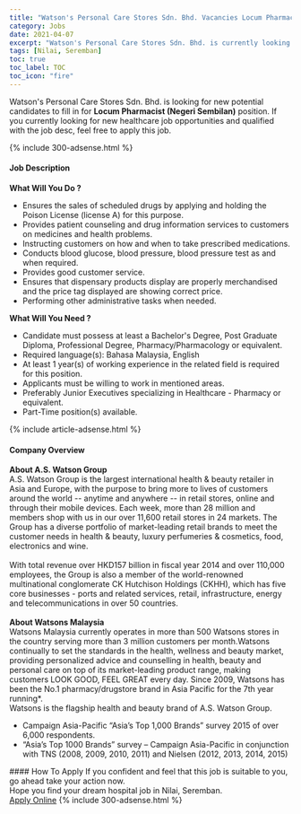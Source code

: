 ```yaml
---
title: "Watson's Personal Care Stores Sdn. Bhd. Vacancies Locum Pharmacist (Negeri Sembilan)" 
category: Jobs 
date: 2021-04-07 
excerpt: "Watson's Personal Care Stores Sdn. Bhd. is currently looking for suitable person to fill in the Locum Pharmacist (Negeri Sembilan) which positioned at Nilai, Seremban" 
tags: [Nilai, Seremban] 
toc: true 
toc_label: TOC 
toc_icon: "fire" 
--- 
```


<p>Watson's Personal Care Stores Sdn. Bhd. is looking for new potential candidates to fill in for <b>Locum Pharmacist (Negeri Sembilan)</b> position. If you currently looking for new healthcare job opportunities and qualified with the job desc, feel free to apply this job.
</p>{% include 300-adsense.html %} 
<div><div><h4>Job Description</h4></div><div><div><span><div><div><strong>What Will You Do ?</strong></div><ul><li>Ensures the sales of scheduled drugs by applying and holding the Poison License (license A) for this purpose.</li><li>Provides patient counseling and drug information services to customers on medicines and health problems.&#160;</li><li>Instructing customers on how and when to take prescribed medications.</li><li>Conducts blood glucose, blood pressure, blood pressure test as and when required.</li><li>Provides good customer service.</li><li>Ensures that dispensary products display are properly merchandised and the price tag displayed are showing correct price.</li><li>Performing other administrative tasks when needed.</li></ul><div><strong>What Will You Need ?</strong></div><ul><li>Candidate must possess at least a Bachelor's Degree, Post Graduate Diploma, Professional Degree, Pharmacy/Pharmacology or equivalent.</li><li>Required language(s): Bahasa Malaysia, English</li><li>At least 1 year(s) of working experience in the related field is required for this position.</li><li>Applicants must be willing to work in mentioned areas.</li><li>Preferably Junior Executives specializing in Healthcare - Pharmacy or equivalent.</li><li>Part-Time position(s) available.</li></ul></div></span></div></div></div> 
{% include article-adsense.html %} 
<div><div><h4>Company Overview</h4></div><div><div><span><div><div>
<strong>About A.S. Watson Group</strong></div>
<div>
	A.S. Watson Group is the largest international health &amp; beauty retailer in Asia and Europe, with the purpose to bring more to lives of customers around the world -- anytime and anywhere -- in retail stores, online and through their mobile devices. Each week, more than 28 million and members shop with us in our over 11,600 retail stores in 24 markets. The Group has a diverse portfolio of market-leading retail brands to meet the customer needs in health &amp; beauty, luxury perfumeries &amp; cosmetics, food, electronics and wine.</div>
<div>
<br>
	With total revenue over HKD157 billion in fiscal year 2014 and over 110,000 employees, the Group is also a member of the world-renowned multinational conglomerate CK Hutchison Holdings (CKHH), which has five core businesses - ports and related services, retail, infrastructure, energy and telecommunications in over 50 countries.<br>
<br>
<strong>About Watsons Malaysia</strong></div>
<div>
	Watsons Malaysia currently operates in more than 500 Watsons stores in the country serving more than 3 million customers per month.Watsons continually to set the standards in the health, wellness and beauty market, providing personalized advice and counselling in health, beauty and personal care on top of its market-leading product range, making customers LOOK GOOD, FEEL GREAT every day. Since 2009, Watsons has been the No.1 pharmacy/drugstore brand in Asia Pacific for the 7th year running*.<br>
	Watsons is the flagship health and beauty brand of A.S. Watson Group.</div>
<ul>
<li>
		Campaign Asia-Pacific &#8220;Asia&#8217;s Top 1,000 Brands&#8221; survey 2015 of over 6,000 respondents.</li>
<li>
		&#8220;Asia&#8217;s Top 1000 Brands&#8221; survey &#8211; Campaign Asia-Pacific in conjunction with TNS (2008, 2009, 2010, 2011) and Nielsen (2012, 2013, 2014, 2015)</li>
</ul></div></span></div></div></div> 
#### How To Apply 
If you confident and feel that this job is suitable to you, go ahead take your action now. <br/> 
Hope you find your dream hospital job in Nilai, Seremban. <br/> 
<a href="https://www.jobstreet.com.my/en/job/locum-pharmacist-negeri-sembilan-4513653?jobId=jobstreet-my-job-4513653" class="btn btn--warning" target="_blank" rel="nofollow noopenner">Apply Online</a> 
{% include 300-adsense.html %} 